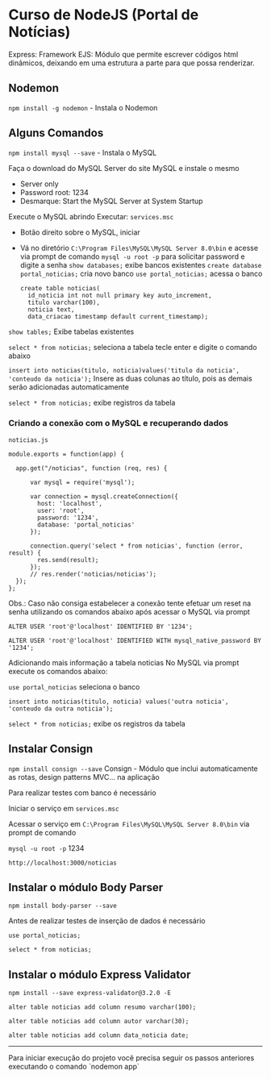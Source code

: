 # Curso de NodeJS (Portal de Notícias)

Express: Framework
EJS: Módulo que permite escrever códigos html dinâmicos, deixando em uma estrutura a parte para que possa renderizar.

## Nodemon
`npm install -g nodemon` - Instala o Nodemon

## Alguns Comandos
`npm install mysql --save` - Instala o MySQL

Faça o download do MySQL Server do site MySQL e instale o mesmo
  - Server only
  - Password root: 1234
  - Desmarque: Start the MySQL Server at System Startup

Execute o MySQL abrindo Executar: `services.msc`
  - Botão direito sobre o MySQL, iniciar
  - Vá no diretório `C:\Program Files\MySQL\MySQL Server 8.0\bin` e acesse via prompt de comando
  `mysql -u root -p` para solicitar password e digite a senha
  `show databases;` exibe bancos existentes
  `create database portal_noticias;` cria novo banco
  `use portal_noticias;` acessa o banco

        create table noticias(
          id_noticia int not null primary key auto_increment,
          titulo varchar(100),
          noticia text,
          data_criacao timestamp default current_timestamp);

  `show tables;` Exibe tabelas existentes

  `select * from noticias;` seleciona a tabela
  tecle enter e digite o comando abaixo

  `insert into noticias(titulo, noticia)values('titulo da noticia', 'conteudo da noticia');` Insere as duas colunas ao título, pois as demais serão adicionadas automaticamente

  `select * from noticias;` exibe registros da tabela

  ### Criando a conexão com o MySQL e recuperando dados

  `noticias.js`

    module.exports = function(app) {

      app.get("/noticias", function (req, res) {

          var mysql = require('mysql');

          var connection = mysql.createConnection({
            host: 'localhost',
            user: 'root',
            password: '1234',
            database: 'portal_noticias'
          });

          connection.query('select * from noticias', function (error, result) {
            res.send(result);
          });
          // res.render('noticias/noticias');
      });
    };

Obs.: Caso não consiga estabelecer a conexão tente efetuar um reset na senha utilizando os comandos abaixo após acessar o MySQL via prompt

`ALTER USER 'root'@'localhost' IDENTIFIED BY '1234';`

`ALTER USER 'root'@'localhost' IDENTIFIED WITH mysql_native_password BY '1234';`

Adicionando mais informação a tabela noticias
No MySQL via prompt execute os comandos abaixo:

`use portal_noticias` seleciona o banco

`insert into noticias(titulo, noticia) values('outra noticia', 'conteudo da outra noticia');`


`select * from noticias;` exibe os registros da tabela

## Instalar Consign
`npm install consign --save`
Consign - Módulo que inclui automaticamente as rotas, design patterns MVC... na aplicação

Para realizar testes com banco é necessário

Iniciar o serviço em `services.msc`

Acessar o serviço em `C:\Program Files\MySQL\MySQL Server 8.0\bin` via prompt de comando

`mysql -u root -p` 1234

`http://localhost:3000/noticias`

## Instalar o módulo Body Parser
`npm install body-parser --save`

Antes de realizar testes de inserção de dados é necessário

`use portal_noticias;`

`select * from noticias;`

## Instalar o módulo Express Validator
`npm install --save express-validator@3.2.0 -E`

`alter table noticias add column resumo varchar(100);`

`alter table noticias add column autor varchar(30);`

`alter table noticias add column data_noticia date;`

<hr>
Para iniciar execução do projeto você precisa seguir os passos anteriores executando o comando
`nodemon app`
